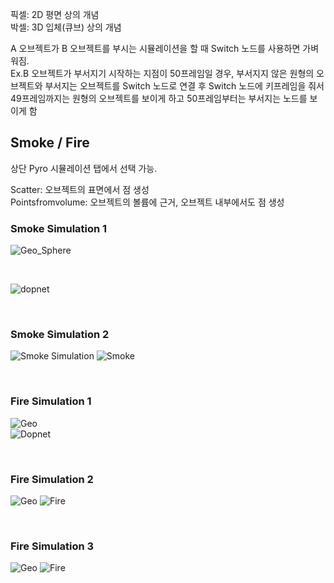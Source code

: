 픽셀: 2D 평면 상의 개념    
박셀: 3D 입체(큐브) 상의 개념   

A 오브젝트가 B 오브젝트를 부시는 시뮬레이션을 할 때 Switch 노드를 사용하면 가벼워짐.    
Ex.B 오브젝트가 부서지기 시작하는 지점이 50프레임일 경우, 부서지지 않은 원형의 오브젝트와 부서지는 오브젝트를 Switch 노드로 연결 후 Switch 노드에 키프레임을 줘서 49프레임까지는 원형의 오브젝트를 보이게 하고 50프레임부터는 부서지는 노드를 보이게 함  


## Smoke / Fire 
상단 Pyro 시뮬레이션 탭에서 선택 가능. 


Scatter: 오브젝트의 표면에서 점 생성   
Pointsfromvolume: 오브젝트의 볼륨에 근거, 오브젝트 내부에서도 점 생성 

### Smoke Simulation 1
![Geo_Sphere](https://user-images.githubusercontent.com/90232599/138910842-9fff9763-8dfc-45de-870a-6838000847f0.jpg)    

<br/>

![dopnet](https://user-images.githubusercontent.com/90232599/138910710-f64e4db0-008f-400c-b00e-1eb8ebdff5c2.jpg)


<br/>

### Smoke Simulation 2
![Smoke Simulation](https://user-images.githubusercontent.com/90232599/138911415-8a319986-2d74-4d87-8911-20e96ae1fee9.jpg)
![Smoke](https://user-images.githubusercontent.com/90232599/138911418-6384dadf-71d9-427e-a196-d9a8f2e345e3.jpg)

<br/>

### Fire Simulation 1

![Geo](https://user-images.githubusercontent.com/90232599/138911709-6f0210ea-d185-4f0d-949c-80e4677ca627.jpg)
<br/>
![Dopnet](https://user-images.githubusercontent.com/90232599/138911733-c55f4d83-e997-4d9f-a3d8-106d3b5dc973.jpg)

<br/>

### Fire Simulation 2
![Geo](https://user-images.githubusercontent.com/90232599/138911861-ed00ba0a-51c3-4a75-b1d4-831069e0745c.jpg)
![Fire](https://user-images.githubusercontent.com/90232599/138911913-d8e15812-e2cd-4d7d-bcc6-e53ead8feef6.jpg)

<br/>

### Fire Simulation 3
![Geo](https://user-images.githubusercontent.com/90232599/138911985-9fc63532-e6ee-4a62-859e-db09f4fa03ea.jpg)
![Fire](https://user-images.githubusercontent.com/90232599/138911992-f83d0670-f1c5-4c44-9cd8-7ae07873af5e.jpg)
